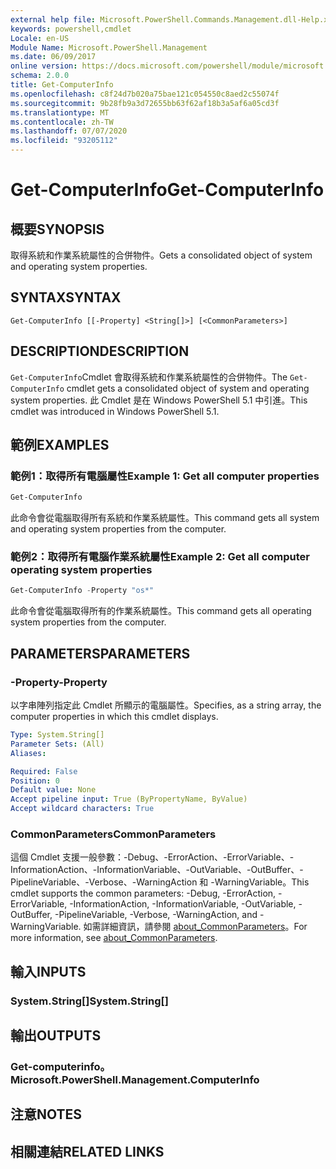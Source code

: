 ```yaml
---
external help file: Microsoft.PowerShell.Commands.Management.dll-Help.xml
keywords: powershell,cmdlet
Locale: en-US
Module Name: Microsoft.PowerShell.Management
ms.date: 06/09/2017
online version: https://docs.microsoft.com/powershell/module/microsoft.powershell.management/get-computerinfo?view=powershell-7.1&WT.mc_id=ps-gethelp
schema: 2.0.0
title: Get-ComputerInfo
ms.openlocfilehash: c8f24d7b020a75bae121c054550c8aed2c55074f
ms.sourcegitcommit: 9b28fb9a3d72655bb63f62af18b3a5af6a05cd3f
ms.translationtype: MT
ms.contentlocale: zh-TW
ms.lasthandoff: 07/07/2020
ms.locfileid: "93205112"
---
```

# <span data-ttu-id="25ec9-103">Get-ComputerInfo</span><span class="sxs-lookup"><span data-stu-id="25ec9-103">Get-ComputerInfo</span></span>

## <span data-ttu-id="25ec9-104">概要</span><span class="sxs-lookup"><span data-stu-id="25ec9-104">SYNOPSIS</span></span>
<span data-ttu-id="25ec9-105">取得系統和作業系統屬性的合併物件。</span><span class="sxs-lookup"><span data-stu-id="25ec9-105">Gets a consolidated object of system and operating system properties.</span></span>

## <span data-ttu-id="25ec9-106">SYNTAX</span><span class="sxs-lookup"><span data-stu-id="25ec9-106">SYNTAX</span></span>

```
Get-ComputerInfo [[-Property] <String[]>] [<CommonParameters>]
```

## <span data-ttu-id="25ec9-107">DESCRIPTION</span><span class="sxs-lookup"><span data-stu-id="25ec9-107">DESCRIPTION</span></span>

<span data-ttu-id="25ec9-108">`Get-ComputerInfo`Cmdlet 會取得系統和作業系統屬性的合併物件。</span><span class="sxs-lookup"><span data-stu-id="25ec9-108">The `Get-ComputerInfo` cmdlet gets a consolidated object of system and operating system properties.</span></span>
<span data-ttu-id="25ec9-109">此 Cmdlet 是在 Windows PowerShell 5.1 中引進。</span><span class="sxs-lookup"><span data-stu-id="25ec9-109">This cmdlet was introduced in Windows PowerShell 5.1.</span></span>

## <span data-ttu-id="25ec9-110">範例</span><span class="sxs-lookup"><span data-stu-id="25ec9-110">EXAMPLES</span></span>

### <span data-ttu-id="25ec9-111">範例1：取得所有電腦屬性</span><span class="sxs-lookup"><span data-stu-id="25ec9-111">Example 1: Get all computer properties</span></span>

```powershell
Get-ComputerInfo
```

<span data-ttu-id="25ec9-112">此命令會從電腦取得所有系統和作業系統屬性。</span><span class="sxs-lookup"><span data-stu-id="25ec9-112">This command gets all system and operating system properties from the computer.</span></span>

### <span data-ttu-id="25ec9-113">範例2：取得所有電腦作業系統屬性</span><span class="sxs-lookup"><span data-stu-id="25ec9-113">Example 2: Get all computer operating system properties</span></span>

```powershell
Get-ComputerInfo -Property "os*"
```

<span data-ttu-id="25ec9-114">此命令會從電腦取得所有的作業系統屬性。</span><span class="sxs-lookup"><span data-stu-id="25ec9-114">This command gets all operating system properties from the computer.</span></span>

## <span data-ttu-id="25ec9-115">PARAMETERS</span><span class="sxs-lookup"><span data-stu-id="25ec9-115">PARAMETERS</span></span>

### <span data-ttu-id="25ec9-116">-Property</span><span class="sxs-lookup"><span data-stu-id="25ec9-116">-Property</span></span>

<span data-ttu-id="25ec9-117">以字串陣列指定此 Cmdlet 所顯示的電腦屬性。</span><span class="sxs-lookup"><span data-stu-id="25ec9-117">Specifies, as a string array, the computer properties in which this cmdlet displays.</span></span>

```yaml
Type: System.String[]
Parameter Sets: (All)
Aliases:

Required: False
Position: 0
Default value: None
Accept pipeline input: True (ByPropertyName, ByValue)
Accept wildcard characters: True
```

### <span data-ttu-id="25ec9-118">CommonParameters</span><span class="sxs-lookup"><span data-stu-id="25ec9-118">CommonParameters</span></span>

<span data-ttu-id="25ec9-119">這個 Cmdlet 支援一般參數：-Debug、-ErrorAction、-ErrorVariable、-InformationAction、-InformationVariable、-OutVariable、-OutBuffer、-PipelineVariable、-Verbose、-WarningAction 和 -WarningVariable。</span><span class="sxs-lookup"><span data-stu-id="25ec9-119">This cmdlet supports the common parameters: -Debug, -ErrorAction, -ErrorVariable, -InformationAction, -InformationVariable, -OutVariable, -OutBuffer, -PipelineVariable, -Verbose, -WarningAction, and -WarningVariable.</span></span> <span data-ttu-id="25ec9-120">如需詳細資訊，請參閱 [about_CommonParameters](../Microsoft.PowerShell.Core/About/about_CommonParameters.md)。</span><span class="sxs-lookup"><span data-stu-id="25ec9-120">For more information, see [about_CommonParameters](../Microsoft.PowerShell.Core/About/about_CommonParameters.md).</span></span>

## <span data-ttu-id="25ec9-121">輸入</span><span class="sxs-lookup"><span data-stu-id="25ec9-121">INPUTS</span></span>

### <span data-ttu-id="25ec9-122">System.String[]</span><span class="sxs-lookup"><span data-stu-id="25ec9-122">System.String[]</span></span>

## <span data-ttu-id="25ec9-123">輸出</span><span class="sxs-lookup"><span data-stu-id="25ec9-123">OUTPUTS</span></span>

### <span data-ttu-id="25ec9-124">Get-computerinfo。</span><span class="sxs-lookup"><span data-stu-id="25ec9-124">Microsoft.PowerShell.Management.ComputerInfo</span></span>

## <span data-ttu-id="25ec9-125">注意</span><span class="sxs-lookup"><span data-stu-id="25ec9-125">NOTES</span></span>

## <span data-ttu-id="25ec9-126">相關連結</span><span class="sxs-lookup"><span data-stu-id="25ec9-126">RELATED LINKS</span></span>

